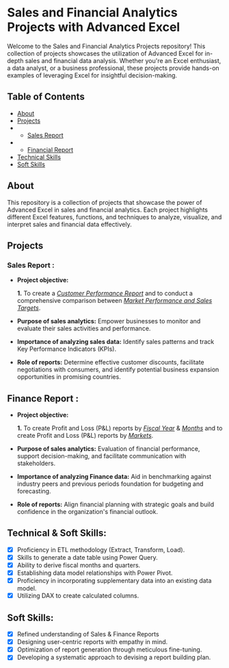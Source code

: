 # Sales and Financial Analytics Projects with Advanced Excel

Welcome to the Sales and Financial Analytics Projects repository! This collection of projects showcases the utilization of Advanced Excel for in-depth sales and financial data analysis. Whether you're an Excel enthusiast, a data analyst, or a business professional, these projects provide hands-on examples of leveraging Excel for insightful decision-making.

## Table of Contents

- [About](#about)
- [Projects](#projects)
- - [Sales Report](#sales-report)
- - [Financial Report](#financial-report)
- [Technical Skills](#technical-skills)
- [Soft Skills](soft-skills)

## About

This repository is a collection of projects that showcase the power of Advanced Excel in sales and financial analytics. Each project highlights different Excel features, functions, and techniques to analyze, visualize, and interpret sales and financial data effectively.

## Projects

### Sales Report :


- **Project objective:** 

    **1.** To create a _[Customer Performance Report](https://github.com/mrudulasakhare/Sales_Finance_Analytics_Projects/blob/main/Customer%20Performance%20Report.pdf)_ and to conduct a comprehensive comparison between _[Market Performance and Sales Targets](https://github.com/mrudulasakhare/Sales_Finance_Analytics_Projects/blob/main/Market%20Performance%20vs%20Target%20Report.pdf)_.

- **Purpose of sales analytics:** Empower businesses to monitor and evaluate their sales activities and performance.

- **Importance of analyzing sales data:** Identify sales patterns and track Key Performance Indicators (KPIs).

- **Role of reports:** Determine effective customer discounts, facilitate negotiations with consumers, and identify potential business expansion opportunities in promising countries.



## Finance Report :

- **Project objective:** 

    **1.** To create Profit and Loss (P&L) reports by _[Fiscal Year](https://github.com/mrudulasakhare/Sales_Finance_Analytics_Projects/blob/main/P%26L%20Statement%20by%20Fiscal%20Year.pdf)_ & _[Months](https://github.com/mrudulasakhare/Sales_Finance_Analytics_Projects/blob/main/P%26L%20Statement%20by%20Months.pdf)_ and to create Profit and Loss (P&L) reports by _[Markets](https://github.com/mrudulasakhare/Sales_Finance_Analytics_Projects/blob/main/P%26L%20Statement%20by%20Markets.pdf)_.

- **Purpose of sales analytics:** Evaluation of financial performance, support decision-making, and facilitate communication with stakeholders.

- **Importance of analyzing Finance data:** Aid in benchmarking against industry peers and previous periods foundation for budgeting and forecasting.

- **Role of reports:** Align financial planning with strategic goals and build confidence in the organization's financial outlook.


## Technical & Soft Skills:
- [x]	Proficiency in ETL methodology (Extract, Transform, Load).
- [x]	Skills to generate a date table using Power Query.
- [x]	Ability to derive fiscal months and quarters.
- [x]	Establishing data model relationships with Power Pivot.
- [x]	Proficiency in incorporating supplementary data into an existing data model.
- [x]	Utilizing DAX to create calculated columns.

## Soft Skills:
- [x]	Refined understanding of Sales & Finance Reports
- [x]	Designing user-centric reports with empathy in mind.
- [x]	Optimization of report generation through meticulous fine-tuning.
- [x]	Developing a systematic approach to devising a report building plan.

